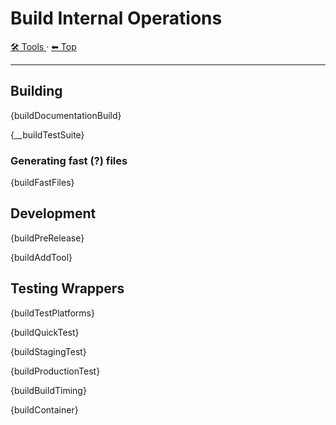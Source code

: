 # Build Internal Operations

<!-- TEMPLATE toolHeader 2 -->
[🛠️ Tools ](./index.md) &middot; [⬅ Top ](../index.md)
<hr />

## Building

{buildDocumentationBuild}

{__buildTestSuite}

### Generating fast (?) files

{buildFastFiles}

## Development

{buildPreRelease}

{buildAddTool}

## Testing Wrappers

{buildTestPlatforms}

{buildQuickTest}

{buildStagingTest}

{buildProductionTest}

{buildBuildTiming}

{buildContainer}

